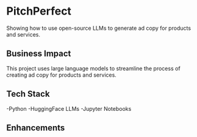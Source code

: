 # PitchPerfect
Showing how to use open-source LLMs to generate ad copy for products and services. 

<h2>Business Impact </h2>
This project uses large language models to streamline the process of creating ad copy for products and services. 

<h2>Tech Stack</h2>
-Python
-HuggingFace LLMs
-Jupyter Notebooks

<h2>Enhancements</h2>

